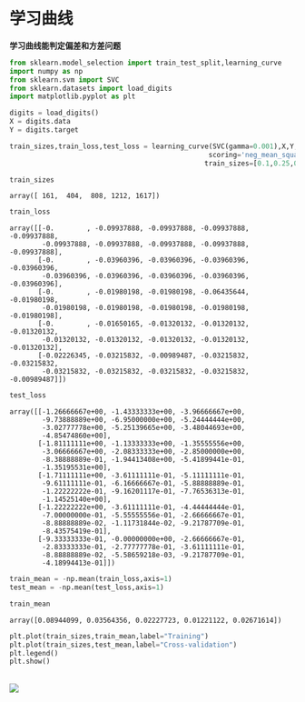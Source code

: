 # 学习曲线



**学习曲线能判定偏差和方差问题**

```python
from sklearn.model_selection import train_test_split,learning_curve
import numpy as np
from sklearn.svm import SVC
from sklearn.datasets import load_digits
import matplotlib.pyplot as plt
```


```python
digits = load_digits()
X = digits.data
Y = digits.target
```


```python
train_sizes,train_loss,test_loss = learning_curve(SVC(gamma=0.001),X,Y,cv=10,
                                                 scoring='neg_mean_squared_error',
                                                train_sizes=[0.1,0.25,0.5,0.75,1])
```


```python
train_sizes
```




    array([ 161,  404,  808, 1212, 1617])




```python
train_loss
```




    array([[-0.        , -0.09937888, -0.09937888, -0.09937888, -0.09937888,
            -0.09937888, -0.09937888, -0.09937888, -0.09937888, -0.09937888],
           [-0.        , -0.03960396, -0.03960396, -0.03960396, -0.03960396,
            -0.03960396, -0.03960396, -0.03960396, -0.03960396, -0.03960396],
           [-0.        , -0.01980198, -0.01980198, -0.06435644, -0.01980198,
            -0.01980198, -0.01980198, -0.01980198, -0.01980198, -0.01980198],
           [-0.        , -0.01650165, -0.01320132, -0.01320132, -0.01320132,
            -0.01320132, -0.01320132, -0.01320132, -0.01320132, -0.01320132],
           [-0.02226345, -0.03215832, -0.00989487, -0.03215832, -0.03215832,
            -0.03215832, -0.03215832, -0.03215832, -0.03215832, -0.00989487]])




```python
test_loss
```




    array([[-1.26666667e+00, -1.43333333e+00, -3.96666667e+00,
            -9.73888889e+00, -6.95000000e+00, -5.24444444e+00,
            -3.02777778e+00, -5.25139665e+00, -3.48044693e+00,
            -4.85474860e+00],
           [-1.81111111e+00, -1.13333333e+00, -1.35555556e+00,
            -3.06666667e+00, -2.08333333e+00, -2.85000000e+00,
            -8.38888889e-01, -1.94413408e+00, -5.41899441e-01,
            -1.35195531e+00],
           [-1.71111111e+00, -3.61111111e-01, -5.11111111e-01,
            -9.61111111e-01, -6.16666667e-01, -5.88888889e-01,
            -1.22222222e-01, -9.16201117e-01, -7.76536313e-01,
            -1.14525140e+00],
           [-1.22222222e+00, -3.61111111e-01, -4.44444444e-01,
            -7.00000000e-01, -5.55555556e-01, -2.66666667e-01,
            -8.88888889e-02, -1.11731844e-02, -9.21787709e-01,
            -8.43575419e-01],
           [-9.33333333e-01, -0.00000000e+00, -2.66666667e-01,
            -2.83333333e-01, -2.77777778e-01, -3.61111111e-01,
            -8.88888889e-02, -5.58659218e-03, -9.21787709e-01,
            -4.18994413e-01]])




```python
train_mean = -np.mean(train_loss,axis=1)
test_mean = -np.mean(test_loss,axis=1)
```


```python
train_mean
```




    array([0.08944099, 0.03564356, 0.02227723, 0.01221122, 0.02671614])




```python
plt.plot(train_sizes,train_mean,label="Training")
plt.plot(train_sizes,test_mean,label="Cross-validation")
plt.legend()
plt.show()
```


​    
![](https://cdn.jsdelivr.net/gh/vllbc/img4blog//image/%E5%AD%A6%E4%B9%A0%E6%9B%B2%E7%BA%BF.png)
​    



```python

```
